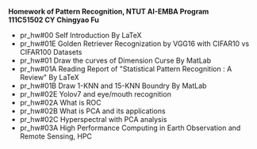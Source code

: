 **Homework of Pattern Recognition, NTUT AI-EMBA Program**  <br>
**111C51502 CY Chingyao Fu** <br>
- pr_hw#00  Self Introduction By LaTeX  <br>
- pr_hw#01E Golden Retriever Recognization by VGG16 with CIFAR10 vs CIFAR100 Datasets  <br>
- pr_hw#01  Draw the curves of Dimension Curse By MatLab  <br>
- pr_hw#01A Reading Report of "Statistical Pattern Recognition : A Review" By LaTeX  <br>
- pr_hw#01B Draw 1-KNN and 15-KNN Boundry By MatLab  <br>
- pr_hw#02E Yolov7 and eye/mouth recognition <br>
- pr_hw#02A What is ROC <br>
- pr_hw#02B What is PCA and its applications <br>
- pr_hw#02C Hyperspectral with PCA analysis <br>
- pr_hw#03A High Performance Computing in Earth Observation and Remote Sensing, HPC <br>
